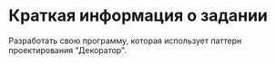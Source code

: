 # Краткая информация о задании 

Разработать свою программу, которая использует паттерн проектирования "Декоратор".